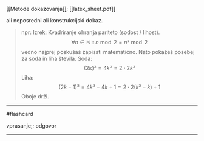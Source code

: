 [[Metode dokazovanja]];
[[latex_sheet.pdf]]

ali neposredni ali konstrukcijski dokaz.

> npr: Izrek: Kvadriranje ohranja pariteto (sodost / lihost).
	$$\forall n \in \mathbb{N} : n \bmod 2 = n² \bmod 2$$vedno najprej poskušaš zapisati matematično. Nato pokažeš posebej za soda in liha števila. Soda:$$(2k)² = 4k² = 2 \cdot 2k²$$ Liha: $$(2k-1)² = 4k² - 4k + 1 = 2 \cdot 2(k²-k)+1$$
	Oboje drži.


---

#flashcard 

vprasanje;; odgovor

---
